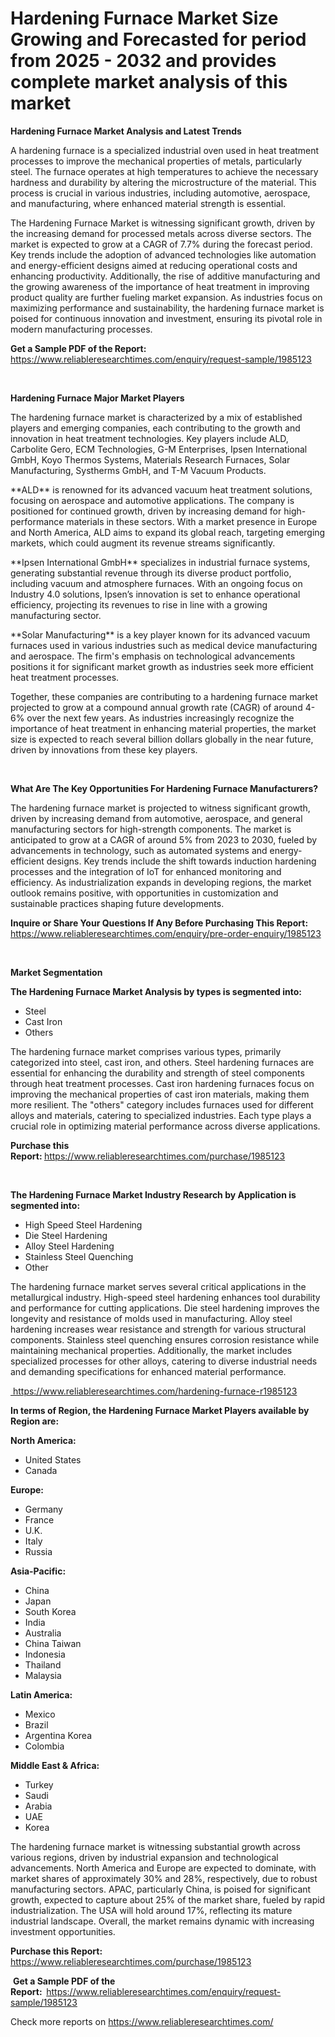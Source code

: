 <p><h1>Hardening Furnace Market Size Growing and Forecasted for period from 2025 - 2032 and provides complete market analysis of this market</h1></p><p><strong>Hardening Furnace Market Analysis and Latest Trends</strong></p>
<p><p>A hardening furnace is a specialized industrial oven used in heat treatment processes to improve the mechanical properties of metals, particularly steel. The furnace operates at high temperatures to achieve the necessary hardness and durability by altering the microstructure of the material. This process is crucial in various industries, including automotive, aerospace, and manufacturing, where enhanced material strength is essential.</p><p>The Hardening Furnace Market is witnessing significant growth, driven by the increasing demand for processed metals across diverse sectors. The market is expected to grow at a CAGR of 7.7% during the forecast period. Key trends include the adoption of advanced technologies like automation and energy-efficient designs aimed at reducing operational costs and enhancing productivity. Additionally, the rise of additive manufacturing and the growing awareness of the importance of heat treatment in improving product quality are further fueling market expansion. As industries focus on maximizing performance and sustainability, the hardening furnace market is poised for continuous innovation and investment, ensuring its pivotal role in modern manufacturing processes.</p></p>
<p><strong>Get a Sample PDF of the Report:&nbsp;</strong> <a href="https://www.reliableresearchtimes.com/enquiry/request-sample/1985123?utm_campaign=3004&utm_medium=2&utm_source=Github&utm_content=ia&utm_term=10042025&utm_id=hardening-furnace">https://www.reliableresearchtimes.com/enquiry/request-sample/1985123</a></p>
<p>&nbsp;</p>
<p><strong>Hardening Furnace Major Market Players</strong></p>
<p><p>The hardening furnace market is characterized by a mix of established players and emerging companies, each contributing to the growth and innovation in heat treatment technologies. Key players include ALD, Carbolite Gero, ECM Technologies, G-M Enterprises, Ipsen International GmbH, Koyo Thermos Systems, Materials Research Furnaces, Solar Manufacturing, Systherms GmbH, and T-M Vacuum Products.</p><p>**ALD** is renowned for its advanced vacuum heat treatment solutions, focusing on aerospace and automotive applications. The company is positioned for continued growth, driven by increasing demand for high-performance materials in these sectors. With a market presence in Europe and North America, ALD aims to expand its global reach, targeting emerging markets, which could augment its revenue streams significantly.</p><p>**Ipsen International GmbH** specializes in industrial furnace systems, generating substantial revenue through its diverse product portfolio, including vacuum and atmosphere furnaces. With an ongoing focus on Industry 4.0 solutions, Ipsen’s innovation is set to enhance operational efficiency, projecting its revenues to rise in line with a growing manufacturing sector.</p><p>**Solar Manufacturing** is a key player known for its advanced vacuum furnaces used in various industries such as medical device manufacturing and aerospace. The firm's emphasis on technological advancements positions it for significant market growth as industries seek more efficient heat treatment processes.</p><p>Together, these companies are contributing to a hardening furnace market projected to grow at a compound annual growth rate (CAGR) of around 4-6% over the next few years. As industries increasingly recognize the importance of heat treatment in enhancing material properties, the market size is expected to reach several billion dollars globally in the near future, driven by innovations from these key players.</p></p>
<p>&nbsp;</p>
<p><strong>What Are The Key Opportunities For Hardening Furnace Manufacturers?</strong></p>
<p><p>The hardening furnace market is projected to witness significant growth, driven by increasing demand from automotive, aerospace, and general manufacturing sectors for high-strength components. The market is anticipated to grow at a CAGR of around 5% from 2023 to 2030, fueled by advancements in technology, such as automated systems and energy-efficient designs. Key trends include the shift towards induction hardening processes and the integration of IoT for enhanced monitoring and efficiency. As industrialization expands in developing regions, the market outlook remains positive, with opportunities in customization and sustainable practices shaping future developments.</p></p>
<p><strong>Inquire or Share Your Questions If Any Before Purchasing This Report:</strong> <a href="https://www.reliableresearchtimes.com/enquiry/pre-order-enquiry/1985123?utm_campaign=3004&utm_medium=2&utm_source=Github&utm_content=ia&utm_term=10042025&utm_id=hardening-furnace">https://www.reliableresearchtimes.com/enquiry/pre-order-enquiry/1985123</a></p>
<p>&nbsp;</p>
<p><strong>Market Segmentation</strong></p>
<p><strong>The Hardening Furnace Market Analysis by types is segmented into:</strong></p>
<p><ul><li>Steel</li><li>Cast Iron</li><li>Others</li></ul></p>
<p><p>The hardening furnace market comprises various types, primarily categorized into steel, cast iron, and others. Steel hardening furnaces are essential for enhancing the durability and strength of steel components through heat treatment processes. Cast iron hardening furnaces focus on improving the mechanical properties of cast iron materials, making them more resilient. The "others" category includes furnaces used for different alloys and materials, catering to specialized industries. Each type plays a crucial role in optimizing material performance across diverse applications.</p></p>
<p><strong>Purchase this Report:&nbsp;</strong><a href="https://www.reliableresearchtimes.com/purchase/1985123?utm_campaign=3004&utm_medium=2&utm_source=Github&utm_content=ia&utm_term=10042025&utm_id=hardening-furnace">https://www.reliableresearchtimes.com/purchase/1985123</a></p>
<p>&nbsp;</p>
<p><strong>The Hardening Furnace Market Industry Research by Application is segmented into:</strong></p>
<p><ul><li>High Speed Steel Hardening</li><li>Die Steel Hardening</li><li>Alloy Steel Hardening</li><li>Stainless Steel Quenching</li><li>Other</li></ul></p>
<p><p>The hardening furnace market serves several critical applications in the metallurgical industry. High-speed steel hardening enhances tool durability and performance for cutting applications. Die steel hardening improves the longevity and resistance of molds used in manufacturing. Alloy steel hardening increases wear resistance and strength for various structural components. Stainless steel quenching ensures corrosion resistance while maintaining mechanical properties. Additionally, the market includes specialized processes for other alloys, catering to diverse industrial needs and demanding specifications for enhanced material performance.</p></p>
<p><a href="https://www.reliableresearchtimes.com/hardening-furnace-r1985123?utm_campaign=3004&utm_medium=2&utm_source=Github&utm_content=ia&utm_term=10042025&utm_id=hardening-furnace">&nbsp;https://www.reliableresearchtimes.com/hardening-furnace-r1985123</a></p>
<p><strong>In terms of Region, the Hardening Furnace Market Players available by Region are:</strong></p>
<p>
    <p> <strong> North America: </strong>
        <ul>
            <li>United States</li>
            <li>Canada</li>
        </ul>
        </p> 
    <p> <strong> Europe: </strong>
        <ul>
            <li>Germany</li>
            <li>France</li>
            <li>U.K.</li>
            <li>Italy</li>
            <li>Russia</li>
        </ul>
        </p> 
    <p> <strong> Asia-Pacific: </strong>
        <ul>
            <li>China</li>
            <li>Japan</li>
            <li>South Korea</li>
            <li>India</li>
            <li>Australia</li>
            <li>China Taiwan</li>
            <li>Indonesia</li>
            <li>Thailand</li>
            <li>Malaysia</li>
        </ul>
        </p> 
    <p> <strong> Latin America: </strong>
        <ul>
            <li>Mexico</li>
            <li>Brazil</li>
            <li>Argentina Korea</li>
            <li>Colombia</li>
        </ul>
        </p> 
    <p> <strong> Middle East & Africa: </strong>
        <ul>
            <li>Turkey</li>
            <li>Saudi</li>
            <li>Arabia</li>
            <li>UAE</li>
            <li>Korea</li>
        </ul>
    </p>
    </p>
<p><p>The hardening furnace market is witnessing substantial growth across various regions, driven by industrial expansion and technological advancements. North America and Europe are expected to dominate, with market shares of approximately 30% and 28%, respectively, due to robust manufacturing sectors. APAC, particularly China, is poised for significant growth, expected to capture about 25% of the market share, fueled by rapid industrialization. The USA will hold around 17%, reflecting its mature industrial landscape. Overall, the market remains dynamic with increasing investment opportunities.</p></p>
<p><strong>Purchase this Report: </strong><a href="https://www.reliableresearchtimes.com/purchase/1985123?utm_campaign=3004&utm_medium=2&utm_source=Github&utm_content=ia&utm_term=10042025&utm_id=hardening-furnace">https://www.reliableresearchtimes.com/purchase/1985123</a></p>
<p>&nbsp;<strong>Get a Sample PDF of the Report:&nbsp;&nbsp;</strong><a href="https://www.reliableresearchtimes.com/enquiry/request-sample/1985123?utm_campaign=3004&utm_medium=2&utm_source=Github&utm_content=ia&utm_term=10042025&utm_id=hardening-furnace">https://www.reliableresearchtimes.com/enquiry/request-sample/1985123</a></p>
<p><strong></strong></p>
<p>Check more reports on <a href="https://www.reliableresearchtimes.com/?utm_campaign=3004&utm_medium=2&utm_source=Github&utm_content=ia&utm_term=10042025&utm_id=hardening-furnace">https://www.reliableresearchtimes.com/</a></p>